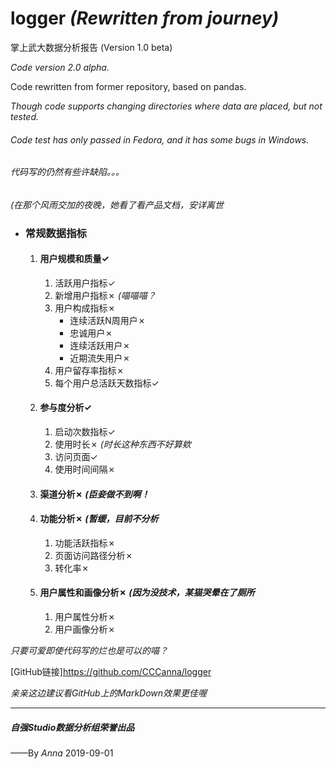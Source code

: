 # logger *(Rewritten from journey)*
掌上武大数据分析报告
(Version 1.0 beta)

*Code version 2.0 alpha.*

Code rewritten from former repository, based on pandas.

*Though code supports changing directories where data are placed, but not tested.*

###### *Code test has only passed in Fedora, and it has some bugs in Windows.*

###### *代码写的仍然有些许缺陷。。。*

*(在那个风雨交加的夜晚，她看了看产品文档，安详离世*

- ### 常规数据指标
    1. #### 用户规模和质量✓
        1. 活跃用户指标✓
        2. 新增用户指标✗ *(喵喵喵？*
        3. 用户构成指标✗
            - 连续活跃N周用户✗
            - 忠诚用户✗
            - 连续活跃用户✗
            - 近期流失用户✗
        4. 用户留存率指标✗
        5. 每个用户总活跃天数指标✓
    2. #### 参与度分析✓
        1. 启动次数指标✓
        2. 使用时长✗ *(时长这种东西不好算欸*
        3. 访问页面✓
        4. 使用时间间隔✗
    3. #### 渠道分析✗ *(臣妾做不到啊！*
    4. #### 功能分析✗ *(暂缓，目前不分析*
        1. 功能活跃指标✗
        2. 页面访问路径分析✗
        3. 转化率✗
    5. #### 用户属性和画像分析✗ *(因为没技术，某猫哭晕在了厕所*
        1. 用户属性分析✗
        2. 用户画像分析✗

*只要可爱即使代码写的烂也是可以的喵？*

[GitHub链接]https://github.com/CCCanna/logger

*亲亲这边建议看GitHub上的MarkDown效果更佳喔*

****************

##### 自强Studio数据分析组荣誉出品
——By *Anna* 2019-09-01
